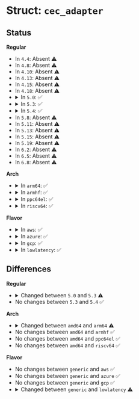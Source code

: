 # Struct: <code>cec_adapter</code>

## Status
<b>Regular</b>
<ul>
<li>
In <code>4.4</code>: Absent ⚠️
</li>
<li>
In <code>4.8</code>: Absent ⚠️
</li>
<li>
In <code>4.10</code>: Absent ⚠️
</li>
<li>
In <code>4.13</code>: Absent ⚠️
</li>
<li>
In <code>4.15</code>: Absent ⚠️
</li>
<li>
In <code>4.18</code>: Absent ⚠️
</li>
<li>
<details>
<summary>In <code>5.0</code>: ✅</summary>

```c
struct cec_adapter {
    struct module *owner;
    char name[32];
    struct cec_devnode devnode;
    struct mutex lock;
    struct rc_dev *rc;
    struct list_head transmit_queue;
    unsigned int transmit_queue_sz;
    struct list_head wait_queue;
    struct cec_data *transmitting;
    bool transmit_in_progress;
    struct task_struct *kthread_config;
    struct completion config_completion;
    struct task_struct *kthread;
    wait_queue_head_t kthread_waitq;
    wait_queue_head_t waitq;
    const struct cec_adap_ops *ops;
    void *priv;
    u32 capabilities;
    u8 available_log_addrs;
    u16 phys_addr;
    bool needs_hpd;
    bool is_configuring;
    bool is_configured;
    bool cec_pin_is_high;
    u8 last_initiator;
    u32 monitor_all_cnt;
    u32 monitor_pin_cnt;
    u32 follower_cnt;
    struct cec_fh *cec_follower;
    struct cec_fh *cec_initiator;
    bool passthrough;
    struct cec_log_addrs log_addrs;
    u32 tx_timeouts;
    struct cec_notifier *notifier;
    struct dentry *cec_dir;
    struct dentry *status_file;
    struct dentry *error_inj_file;
    u16 phys_addrs[15];
    u32 sequence;
    char input_phys[32];
};
```
</details>
</li>
<li>
<details>
<summary>In <code>5.3</code>: ✅</summary>

```c
struct cec_adapter {
    struct module *owner;
    char name[32];
    struct cec_devnode devnode;
    struct mutex lock;
    struct rc_dev *rc;
    struct list_head transmit_queue;
    unsigned int transmit_queue_sz;
    struct list_head wait_queue;
    struct cec_data *transmitting;
    bool transmit_in_progress;
    struct task_struct *kthread_config;
    struct completion config_completion;
    struct task_struct *kthread;
    wait_queue_head_t kthread_waitq;
    wait_queue_head_t waitq;
    const struct cec_adap_ops *ops;
    void *priv;
    u32 capabilities;
    u8 available_log_addrs;
    u16 phys_addr;
    bool needs_hpd;
    bool is_configuring;
    bool is_configured;
    bool cec_pin_is_high;
    u8 last_initiator;
    u32 monitor_all_cnt;
    u32 monitor_pin_cnt;
    u32 follower_cnt;
    struct cec_fh *cec_follower;
    struct cec_fh *cec_initiator;
    bool passthrough;
    struct cec_log_addrs log_addrs;
    struct cec_connector_info conn_info;
    u32 tx_timeouts;
    struct cec_notifier *notifier;
    struct dentry *cec_dir;
    struct dentry *status_file;
    struct dentry *error_inj_file;
    u16 phys_addrs[15];
    u32 sequence;
    char input_phys[32];
};
```
</details>
</li>
<li>
<details>
<summary>In <code>5.4</code>: ✅</summary>

```c
struct cec_adapter {
    struct module *owner;
    char name[32];
    struct cec_devnode devnode;
    struct mutex lock;
    struct rc_dev *rc;
    struct list_head transmit_queue;
    unsigned int transmit_queue_sz;
    struct list_head wait_queue;
    struct cec_data *transmitting;
    bool transmit_in_progress;
    struct task_struct *kthread_config;
    struct completion config_completion;
    struct task_struct *kthread;
    wait_queue_head_t kthread_waitq;
    wait_queue_head_t waitq;
    const struct cec_adap_ops *ops;
    void *priv;
    u32 capabilities;
    u8 available_log_addrs;
    u16 phys_addr;
    bool needs_hpd;
    bool is_configuring;
    bool is_configured;
    bool cec_pin_is_high;
    u8 last_initiator;
    u32 monitor_all_cnt;
    u32 monitor_pin_cnt;
    u32 follower_cnt;
    struct cec_fh *cec_follower;
    struct cec_fh *cec_initiator;
    bool passthrough;
    struct cec_log_addrs log_addrs;
    struct cec_connector_info conn_info;
    u32 tx_timeouts;
    struct cec_notifier *notifier;
    struct dentry *cec_dir;
    struct dentry *status_file;
    struct dentry *error_inj_file;
    u16 phys_addrs[15];
    u32 sequence;
    char input_phys[32];
};
```
</details>
</li>
<li>
In <code>5.8</code>: Absent ⚠️
</li>
<li>
In <code>5.11</code>: Absent ⚠️
</li>
<li>
In <code>5.13</code>: Absent ⚠️
</li>
<li>
In <code>5.15</code>: Absent ⚠️
</li>
<li>
In <code>5.19</code>: Absent ⚠️
</li>
<li>
In <code>6.2</code>: Absent ⚠️
</li>
<li>
In <code>6.5</code>: Absent ⚠️
</li>
<li>
In <code>6.8</code>: Absent ⚠️
</li>
</ul>
<b>Arch</b>
<ul>
<li>
<details>
<summary>In <code>arm64</code>: ✅</summary>

```c
struct cec_adapter {
    struct module *owner;
    char name[32];
    struct cec_devnode devnode;
    struct mutex lock;
    struct rc_dev *rc;
    struct list_head transmit_queue;
    unsigned int transmit_queue_sz;
    struct list_head wait_queue;
    struct cec_data *transmitting;
    bool transmit_in_progress;
    struct task_struct *kthread_config;
    struct completion config_completion;
    struct task_struct *kthread;
    wait_queue_head_t kthread_waitq;
    wait_queue_head_t waitq;
    const struct cec_adap_ops *ops;
    void *priv;
    u32 capabilities;
    u8 available_log_addrs;
    u16 phys_addr;
    bool needs_hpd;
    bool is_configuring;
    bool is_configured;
    bool cec_pin_is_high;
    u8 last_initiator;
    u32 monitor_all_cnt;
    u32 monitor_pin_cnt;
    u32 follower_cnt;
    struct cec_fh *cec_follower;
    struct cec_fh *cec_initiator;
    bool passthrough;
    struct cec_log_addrs log_addrs;
    struct cec_connector_info conn_info;
    u32 tx_timeouts;
    struct cec_notifier *notifier;
    struct cec_pin *pin;
    struct dentry *cec_dir;
    struct dentry *status_file;
    struct dentry *error_inj_file;
    u16 phys_addrs[15];
    u32 sequence;
    char input_phys[32];
};
```
</details>
</li>
<li>
<details>
<summary>In <code>armhf</code>: ✅</summary>

```c
struct cec_adapter {
    struct module *owner;
    char name[32];
    struct cec_devnode devnode;
    struct mutex lock;
    struct rc_dev *rc;
    struct list_head transmit_queue;
    unsigned int transmit_queue_sz;
    struct list_head wait_queue;
    struct cec_data *transmitting;
    bool transmit_in_progress;
    struct task_struct *kthread_config;
    struct completion config_completion;
    struct task_struct *kthread;
    wait_queue_head_t kthread_waitq;
    wait_queue_head_t waitq;
    const struct cec_adap_ops *ops;
    void *priv;
    u32 capabilities;
    u8 available_log_addrs;
    u16 phys_addr;
    bool needs_hpd;
    bool is_configuring;
    bool is_configured;
    bool cec_pin_is_high;
    u8 last_initiator;
    u32 monitor_all_cnt;
    u32 monitor_pin_cnt;
    u32 follower_cnt;
    struct cec_fh *cec_follower;
    struct cec_fh *cec_initiator;
    bool passthrough;
    struct cec_log_addrs log_addrs;
    struct cec_connector_info conn_info;
    u32 tx_timeouts;
    struct cec_notifier *notifier;
    struct dentry *cec_dir;
    struct dentry *status_file;
    struct dentry *error_inj_file;
    u16 phys_addrs[15];
    u32 sequence;
    char input_phys[32];
};
```
</details>
</li>
<li>
<details>
<summary>In <code>ppc64el</code>: ✅</summary>

```c
struct cec_adapter {
    struct module *owner;
    char name[32];
    struct cec_devnode devnode;
    struct mutex lock;
    struct rc_dev *rc;
    struct list_head transmit_queue;
    unsigned int transmit_queue_sz;
    struct list_head wait_queue;
    struct cec_data *transmitting;
    bool transmit_in_progress;
    struct task_struct *kthread_config;
    struct completion config_completion;
    struct task_struct *kthread;
    wait_queue_head_t kthread_waitq;
    wait_queue_head_t waitq;
    const struct cec_adap_ops *ops;
    void *priv;
    u32 capabilities;
    u8 available_log_addrs;
    u16 phys_addr;
    bool needs_hpd;
    bool is_configuring;
    bool is_configured;
    bool cec_pin_is_high;
    u8 last_initiator;
    u32 monitor_all_cnt;
    u32 monitor_pin_cnt;
    u32 follower_cnt;
    struct cec_fh *cec_follower;
    struct cec_fh *cec_initiator;
    bool passthrough;
    struct cec_log_addrs log_addrs;
    struct cec_connector_info conn_info;
    u32 tx_timeouts;
    struct cec_notifier *notifier;
    struct dentry *cec_dir;
    struct dentry *status_file;
    struct dentry *error_inj_file;
    u16 phys_addrs[15];
    u32 sequence;
    char input_phys[32];
};
```
</details>
</li>
<li>
<details>
<summary>In <code>riscv64</code>: ✅</summary>

```c
struct cec_adapter {
    struct module *owner;
    char name[32];
    struct cec_devnode devnode;
    struct mutex lock;
    struct rc_dev *rc;
    struct list_head transmit_queue;
    unsigned int transmit_queue_sz;
    struct list_head wait_queue;
    struct cec_data *transmitting;
    bool transmit_in_progress;
    struct task_struct *kthread_config;
    struct completion config_completion;
    struct task_struct *kthread;
    wait_queue_head_t kthread_waitq;
    wait_queue_head_t waitq;
    const struct cec_adap_ops *ops;
    void *priv;
    u32 capabilities;
    u8 available_log_addrs;
    u16 phys_addr;
    bool needs_hpd;
    bool is_configuring;
    bool is_configured;
    bool cec_pin_is_high;
    u8 last_initiator;
    u32 monitor_all_cnt;
    u32 monitor_pin_cnt;
    u32 follower_cnt;
    struct cec_fh *cec_follower;
    struct cec_fh *cec_initiator;
    bool passthrough;
    struct cec_log_addrs log_addrs;
    struct cec_connector_info conn_info;
    u32 tx_timeouts;
    struct cec_notifier *notifier;
    struct dentry *cec_dir;
    struct dentry *status_file;
    struct dentry *error_inj_file;
    u16 phys_addrs[15];
    u32 sequence;
    char input_phys[32];
};
```
</details>
</li>
</ul>
<b>Flavor</b>
<ul>
<li>
<details>
<summary>In <code>aws</code>: ✅</summary>

```c
struct cec_adapter {
    struct module *owner;
    char name[32];
    struct cec_devnode devnode;
    struct mutex lock;
    struct rc_dev *rc;
    struct list_head transmit_queue;
    unsigned int transmit_queue_sz;
    struct list_head wait_queue;
    struct cec_data *transmitting;
    bool transmit_in_progress;
    struct task_struct *kthread_config;
    struct completion config_completion;
    struct task_struct *kthread;
    wait_queue_head_t kthread_waitq;
    wait_queue_head_t waitq;
    const struct cec_adap_ops *ops;
    void *priv;
    u32 capabilities;
    u8 available_log_addrs;
    u16 phys_addr;
    bool needs_hpd;
    bool is_configuring;
    bool is_configured;
    bool cec_pin_is_high;
    u8 last_initiator;
    u32 monitor_all_cnt;
    u32 monitor_pin_cnt;
    u32 follower_cnt;
    struct cec_fh *cec_follower;
    struct cec_fh *cec_initiator;
    bool passthrough;
    struct cec_log_addrs log_addrs;
    struct cec_connector_info conn_info;
    u32 tx_timeouts;
    struct cec_notifier *notifier;
    struct dentry *cec_dir;
    struct dentry *status_file;
    struct dentry *error_inj_file;
    u16 phys_addrs[15];
    u32 sequence;
    char input_phys[32];
};
```
</details>
</li>
<li>
<details>
<summary>In <code>azure</code>: ✅</summary>

```c
struct cec_adapter {
    struct module *owner;
    char name[32];
    struct cec_devnode devnode;
    struct mutex lock;
    struct rc_dev *rc;
    struct list_head transmit_queue;
    unsigned int transmit_queue_sz;
    struct list_head wait_queue;
    struct cec_data *transmitting;
    bool transmit_in_progress;
    struct task_struct *kthread_config;
    struct completion config_completion;
    struct task_struct *kthread;
    wait_queue_head_t kthread_waitq;
    wait_queue_head_t waitq;
    const struct cec_adap_ops *ops;
    void *priv;
    u32 capabilities;
    u8 available_log_addrs;
    u16 phys_addr;
    bool needs_hpd;
    bool is_configuring;
    bool is_configured;
    bool cec_pin_is_high;
    u8 last_initiator;
    u32 monitor_all_cnt;
    u32 monitor_pin_cnt;
    u32 follower_cnt;
    struct cec_fh *cec_follower;
    struct cec_fh *cec_initiator;
    bool passthrough;
    struct cec_log_addrs log_addrs;
    struct cec_connector_info conn_info;
    u32 tx_timeouts;
    struct cec_notifier *notifier;
    struct dentry *cec_dir;
    struct dentry *status_file;
    struct dentry *error_inj_file;
    u16 phys_addrs[15];
    u32 sequence;
    char input_phys[32];
};
```
</details>
</li>
<li>
<details>
<summary>In <code>gcp</code>: ✅</summary>

```c
struct cec_adapter {
    struct module *owner;
    char name[32];
    struct cec_devnode devnode;
    struct mutex lock;
    struct rc_dev *rc;
    struct list_head transmit_queue;
    unsigned int transmit_queue_sz;
    struct list_head wait_queue;
    struct cec_data *transmitting;
    bool transmit_in_progress;
    struct task_struct *kthread_config;
    struct completion config_completion;
    struct task_struct *kthread;
    wait_queue_head_t kthread_waitq;
    wait_queue_head_t waitq;
    const struct cec_adap_ops *ops;
    void *priv;
    u32 capabilities;
    u8 available_log_addrs;
    u16 phys_addr;
    bool needs_hpd;
    bool is_configuring;
    bool is_configured;
    bool cec_pin_is_high;
    u8 last_initiator;
    u32 monitor_all_cnt;
    u32 monitor_pin_cnt;
    u32 follower_cnt;
    struct cec_fh *cec_follower;
    struct cec_fh *cec_initiator;
    bool passthrough;
    struct cec_log_addrs log_addrs;
    struct cec_connector_info conn_info;
    u32 tx_timeouts;
    struct cec_notifier *notifier;
    struct dentry *cec_dir;
    struct dentry *status_file;
    struct dentry *error_inj_file;
    u16 phys_addrs[15];
    u32 sequence;
    char input_phys[32];
};
```
</details>
</li>
<li>
<details>
<summary>In <code>lowlatency</code>: ✅</summary>

```c
struct cec_adapter {
    struct module *owner;
    char name[32];
    struct cec_devnode devnode;
    struct mutex lock;
    struct rc_dev *rc;
    struct list_head transmit_queue;
    unsigned int transmit_queue_sz;
    struct list_head wait_queue;
    struct cec_data *transmitting;
    bool transmit_in_progress;
    struct task_struct *kthread_config;
    struct completion config_completion;
    struct task_struct *kthread;
    wait_queue_head_t kthread_waitq;
    wait_queue_head_t waitq;
    const struct cec_adap_ops *ops;
    void *priv;
    u32 capabilities;
    u8 available_log_addrs;
    u16 phys_addr;
    bool needs_hpd;
    bool is_configuring;
    bool is_configured;
    bool cec_pin_is_high;
    u8 last_initiator;
    u32 monitor_all_cnt;
    u32 monitor_pin_cnt;
    u32 follower_cnt;
    struct cec_fh *cec_follower;
    struct cec_fh *cec_initiator;
    bool passthrough;
    struct cec_log_addrs log_addrs;
    struct cec_connector_info conn_info;
    u32 tx_timeouts;
    struct cec_notifier *notifier;
    struct cec_pin *pin;
    struct dentry *cec_dir;
    struct dentry *status_file;
    struct dentry *error_inj_file;
    u16 phys_addrs[15];
    u32 sequence;
    char input_phys[32];
};
```
</details>
</li>
</ul>

## Differences
<b>Regular</b>
<ul>
<li>
<details>
<summary>Changed between <code>5.0</code> and <code>5.3</code> ⚠️</summary>
<ul>
<li>
<b>Field added. </b>
<code>struct cec_connector_info conn_info</code>
</li>
</ul>
</details>
</li>
<li>
No changes between <code>5.3</code> and <code>5.4</code> ✅
</li>
</ul>
<b>Arch</b>
<ul>
<li>
<details>
<summary>Changed between <code>amd64</code> and <code>arm64</code> ⚠️</summary>
<ul>
<li>
<b>Field added. </b>
<code>struct cec_pin *pin</code>
</li>
</ul>
</details>
</li>
<li>
No changes between <code>amd64</code> and <code>armhf</code> ✅
</li>
<li>
No changes between <code>amd64</code> and <code>ppc64el</code> ✅
</li>
<li>
No changes between <code>amd64</code> and <code>riscv64</code> ✅
</li>
</ul>
<b>Flavor</b>
<ul>
<li>
No changes between <code>generic</code> and <code>aws</code> ✅
</li>
<li>
No changes between <code>generic</code> and <code>azure</code> ✅
</li>
<li>
No changes between <code>generic</code> and <code>gcp</code> ✅
</li>
<li>
<details>
<summary>Changed between <code>generic</code> and <code>lowlatency</code> ⚠️</summary>
<ul>
<li>
<b>Field added. </b>
<code>struct cec_pin *pin</code>
</li>
</ul>
</details>
</li>
</ul>
